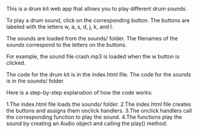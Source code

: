 This is a drum kit web app that allows you to play different drum sounds.

To play a drum sound, click on the corresponding button. The buttons are labeled with the letters w, a, s, d, j, k, and l.

The sounds are loaded from the sounds/ folder. The filenames of the sounds correspond to the letters on the buttons.

For example, the sound file crash.mp3 is loaded when the w button is clicked.

The code for the drum kit is in the index.html file. The code for the sounds is in the sounds/ folder.

Here is a step-by-step explanation of how the code works:

1.The index.html file loads the sounds/ folder.
2.The index.html file creates the buttons and assigns them onclick handlers.
3.The onclick handlers call the corresponding function to play the sound.
4.The functions play the sound by creating an Audio object and calling the play() method.
